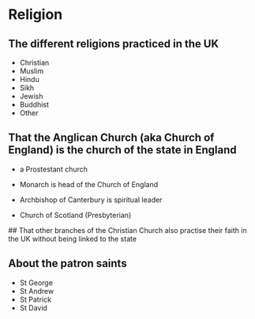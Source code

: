 # Religion

## The different religions practiced in the UK

* Christian
* Muslim
* Hindu
* Sikh
* Jewish
* Buddhist
* Other

## That the Anglican Church (aka Church of England) is the church of the state in England

* a Prostestant church
* Monarch is head of the Church of England
* Archbishop of Canterbury is spiritual leader

* Church of Scotland (Presbyterian)

## That other branches of the Christian Church also practise their faith in the UK without being linked to the state

## About the patron saints

* St George
* St Andrew
* St Patrick
* St David

